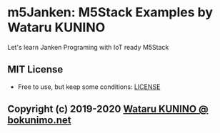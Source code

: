 # m5Janken: M5Stack Examples by Wataru KUNINO
Let's learn Janken Programing with IoT ready M5Stack

## MIT License
- Free to use, but keep some conditions: [LICENSE](https://github.com/bokunimowakaru/m5Janken/blob/master/LICENSE)

## Copyright (c) 2019-2020 [Wataru KUNINO @ bokunimo.net](https://bokunimo.net)
